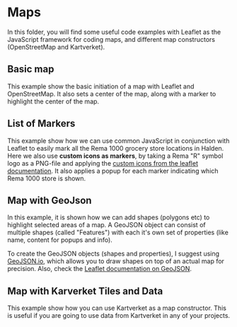 # Maps
In this folder, you will find some useful code examples with Leaflet as the JavaScript framework for coding maps, and different map constructors (OpenStreetMap and Kartverket).

## Basic map
This example show the basic initiation of a map with Leaflet and OpenStreetMap. It also sets a center of the map, along with a marker to highlight the center of the map.

## List of Markers
This example show how we can use common JavaScript in conjunction with Leaflet to easily mark all the Rema 1000 grocery store locations in Halden. Here we also use **custom icons as markers**, by taking a Rema "R" symbol logo as a PNG-file and applying the [custom icons from the leaflet documentation](https://leafletjs.com/examples/custom-icons/). It also applies a popup for each marker indicating which Rema 1000 store is shown.

## Map with GeoJson
In this example, it is shown how we can add shapes (polygons etc) to highlight selected areas of a map. A GeoJSON object can consist of multiple shapes (called "Features") with each it's own set of properties (like name, content for popups and info).

To create the GeoJSON objects (shapes and properties), I suggest using [GeoJSON.io](http://geojson.io/), which allows you to draw shapes on top of an actual map for precision. Also, check the [Leaflet documentation on GeoJSON](https://leafletjs.com/examples/geojson/).

## Map with Karverket Tiles and Data
This example show how you can use Kartverket as a map constructor. This is useful if you are going to use data from Kartverket in any of your projects.